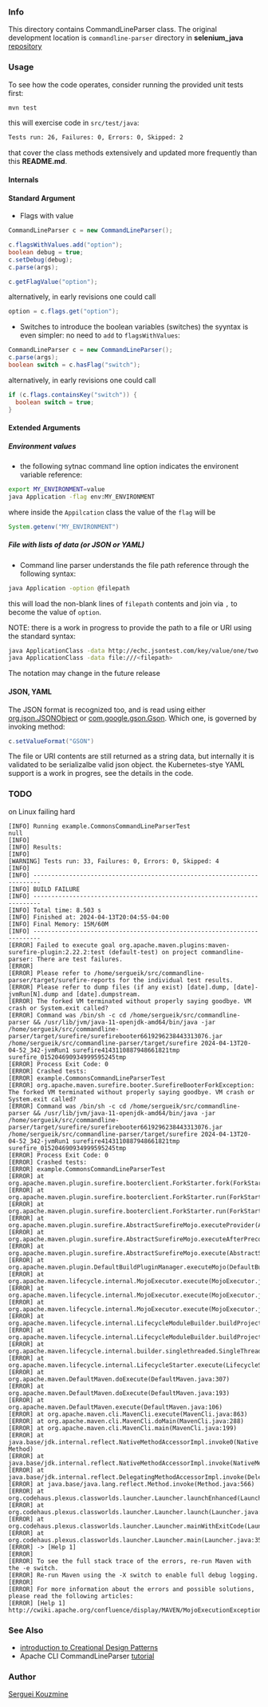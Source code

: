 ### Info

This directory contains CommandLineParser class. The original development location is `commandline-parser` directory in __selenium_java__ [repository](https://github.com/sergueik/selenium_java/tree/master/commandline-parser)

### Usage

To see how the code operates, consider running the provided unit tests first:
```sh
mvn test
```
this will exercise code in `src/test/java`:
```sh
Tests run: 26, Failures: 0, Errors: 0, Skipped: 2
```
that cover the class methods extensively and updated more frequently than this __README.md__.

#### Internals
#### Standard Argument
* Flags with value
```java
CommandLineParser c = new CommandLineParser();

c.flagsWithValues.add("option");
boolean debug = true;
c.setDebug(debug);
c.parse(args);

c.getFlagValue("option");
```
alternatively, in early revisions one could call
```java
option = c.flags.get("option");
```
* Switches
to introduce the boolean variables (switches) the syyntax is even simpler: no need to `add` to `flagsWithValues`:

```java
CommandLineParser c = new CommandLineParser();
c.parse(args);
boolean switch = c.hasFlag("switch");
```

alternatively, in early revisions one could call
```java
if (c.flags.containsKey("switch")) {
  boolean switch = true;
}
```
####  Extended Arguments
##### Environment values

* the following sytnac command line option indicates the environent variable reference:
```sh
export MY_ENVIRONMENT=value
java Application -flag env:MY_ENVIRONMENT
```
where inside the `Appilcation` class the value of the `flag`
will be
```java
System.getenv("MY_ENVIRONMENT")
```

##### File with lists of data (or JSON or YAML)
* Command line parser understands the file path reference through the following syntax:
```sh
java Application -option @filepath
```
this will load the non-blank lines of `filepath` contents and join via `,` to become the value of `option`. 

NOTE: there is a  work in progress to  provide the path to a file or URI using the standard syntax:
```sh
java ApplicationClass -data http://echc.jsontest.com/key/value/one/two
java ApplicationClass -data file:///<filepath>
```
The notation may change in the future release

#### JSON, YAML
The JSON format is recognized too, and is read using either [org.json.JSONObject](https://stleary.github.io/JSON-java/org/json/JSONObject.html) or [com.google.gson.Gson](https://javadoc.io/doc/com.google.code.gson/gson/latest/com.google.gson/module-summary.html). 
Which one, is governed by invoking method:
```java
c.setValueFormat("GSON")
```
The file or URI contents are still  returned as a string data, but internally it is validated  to be serializalbe valid json object.
the Kubernetes-stye YAML support is a work in progres, see the details in the code.
### TODO
on Linux failing hard
```text
[INFO] Running example.CommonsCommandLineParserTest
null
[INFO] 
[INFO] Results:
[INFO] 
[WARNING] Tests run: 33, Failures: 0, Errors: 0, Skipped: 4
[INFO] 
[INFO] ------------------------------------------------------------------------
[INFO] BUILD FAILURE
[INFO] ------------------------------------------------------------------------
[INFO] Total time: 8.503 s
[INFO] Finished at: 2024-04-13T20:04:55-04:00
[INFO] Final Memory: 15M/60M
[INFO] ------------------------------------------------------------------------
[ERROR] Failed to execute goal org.apache.maven.plugins:maven-surefire-plugin:2.22.2:test (default-test) on project commandline-parser: There are test failures.
[ERROR] 
[ERROR] Please refer to /home/sergueik/src/commandline-parser/target/surefire-reports for the individual test results.
[ERROR] Please refer to dump files (if any exist) [date].dump, [date]-jvmRun[N].dump and [date].dumpstream.
[ERROR] The forked VM terminated without properly saying goodbye. VM crash or System.exit called?
[ERROR] Command was /bin/sh -c cd /home/sergueik/src/commandline-parser && /usr/lib/jvm/java-11-openjdk-amd64/bin/java -jar /home/sergueik/src/commandline-parser/target/surefire/surefirebooter6619296238443313076.jar /home/sergueik/src/commandline-parser/target/surefire 2024-04-13T20-04-52_342-jvmRun1 surefire4143110887948661821tmp surefire_015204690934999595245tmp
[ERROR] Process Exit Code: 0
[ERROR] Crashed tests:
[ERROR] example.CommonsCommandLineParserTest
[ERROR] org.apache.maven.surefire.booter.SurefireBooterForkException: The forked VM terminated without properly saying goodbye. VM crash or System.exit called?
[ERROR] Command was /bin/sh -c cd /home/sergueik/src/commandline-parser && /usr/lib/jvm/java-11-openjdk-amd64/bin/java -jar /home/sergueik/src/commandline-parser/target/surefire/surefirebooter6619296238443313076.jar /home/sergueik/src/commandline-parser/target/surefire 2024-04-13T20-04-52_342-jvmRun1 surefire4143110887948661821tmp surefire_015204690934999595245tmp
[ERROR] Process Exit Code: 0
[ERROR] Crashed tests:
[ERROR] example.CommonsCommandLineParserTest
[ERROR] at org.apache.maven.plugin.surefire.booterclient.ForkStarter.fork(ForkStarter.java:669)
[ERROR] at org.apache.maven.plugin.surefire.booterclient.ForkStarter.run(ForkStarter.java:282)
[ERROR] at org.apache.maven.plugin.surefire.booterclient.ForkStarter.run(ForkStarter.java:245)
[ERROR] at org.apache.maven.plugin.surefire.AbstractSurefireMojo.executeProvider(AbstractSurefireMojo.java:1183)
[ERROR] at org.apache.maven.plugin.surefire.AbstractSurefireMojo.executeAfterPreconditionsChecked(AbstractSurefireMojo.java:1011)
[ERROR] at org.apache.maven.plugin.surefire.AbstractSurefireMojo.execute(AbstractSurefireMojo.java:857)
[ERROR] at org.apache.maven.plugin.DefaultBuildPluginManager.executeMojo(DefaultBuildPluginManager.java:134)
[ERROR] at org.apache.maven.lifecycle.internal.MojoExecutor.execute(MojoExecutor.java:207)
[ERROR] at org.apache.maven.lifecycle.internal.MojoExecutor.execute(MojoExecutor.java:153)
[ERROR] at org.apache.maven.lifecycle.internal.MojoExecutor.execute(MojoExecutor.java:145)
[ERROR] at org.apache.maven.lifecycle.internal.LifecycleModuleBuilder.buildProject(LifecycleModuleBuilder.java:116)
[ERROR] at org.apache.maven.lifecycle.internal.LifecycleModuleBuilder.buildProject(LifecycleModuleBuilder.java:80)
[ERROR] at org.apache.maven.lifecycle.internal.builder.singlethreaded.SingleThreadedBuilder.build(SingleThreadedBuilder.java:51)
[ERROR] at org.apache.maven.lifecycle.internal.LifecycleStarter.execute(LifecycleStarter.java:128)
[ERROR] at org.apache.maven.DefaultMaven.doExecute(DefaultMaven.java:307)
[ERROR] at org.apache.maven.DefaultMaven.doExecute(DefaultMaven.java:193)
[ERROR] at org.apache.maven.DefaultMaven.execute(DefaultMaven.java:106)
[ERROR] at org.apache.maven.cli.MavenCli.execute(MavenCli.java:863)
[ERROR] at org.apache.maven.cli.MavenCli.doMain(MavenCli.java:288)
[ERROR] at org.apache.maven.cli.MavenCli.main(MavenCli.java:199)
[ERROR] at java.base/jdk.internal.reflect.NativeMethodAccessorImpl.invoke0(Native Method)
[ERROR] at java.base/jdk.internal.reflect.NativeMethodAccessorImpl.invoke(NativeMethodAccessorImpl.java:62)
[ERROR] at java.base/jdk.internal.reflect.DelegatingMethodAccessorImpl.invoke(DelegatingMethodAccessorImpl.java:43)
[ERROR] at java.base/java.lang.reflect.Method.invoke(Method.java:566)
[ERROR] at org.codehaus.plexus.classworlds.launcher.Launcher.launchEnhanced(Launcher.java:289)
[ERROR] at org.codehaus.plexus.classworlds.launcher.Launcher.launch(Launcher.java:229)
[ERROR] at org.codehaus.plexus.classworlds.launcher.Launcher.mainWithExitCode(Launcher.java:415)
[ERROR] at org.codehaus.plexus.classworlds.launcher.Launcher.main(Launcher.java:356)
[ERROR] -> [Help 1]
[ERROR] 
[ERROR] To see the full stack trace of the errors, re-run Maven with the -e switch.
[ERROR] Re-run Maven using the -X switch to enable full debug logging.
[ERROR] 
[ERROR] For more information about the errors and possible solutions, please read the following articles:
[ERROR] [Help 1] http://cwiki.apache.org/confluence/display/MAVEN/MojoExecutionException

```

### See Also
 * [introduction to Creational Design Patterns](https://www.baeldung.com/creational-design-patterns)
  * Apache CLI CommandLineParser [tutorial](https://commons.apache.org/proper/commons-cli/usage.html)
  
### Author
[Serguei Kouzmine](kouzmine_serguei@yahoo.com)
